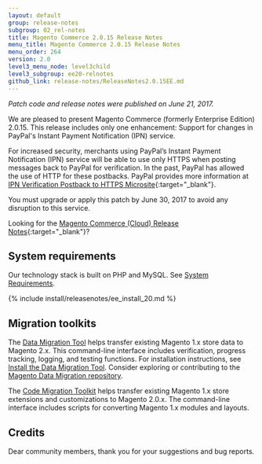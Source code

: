 ```yaml
---
layout: default
group: release-notes
subgroup: 02_rel-notes
title: Magento Commerce 2.0.15 Release Notes
menu_title: Magento Commerce 2.0.15 Release Notes
menu_order: 264
version: 2.0
level3_menu_node: level3child
level3_subgroup: ee20-relnotes 
github_link: release-notes/ReleaseNotes2.0.15EE.md
---
```


*Patch code and release notes were published on June 21, 2017.* 

We are pleased to present Magento Commerce (formerly Enterprise Edition) 2.0.15. This release includes only one enhancement: Support for changes in PayPal's Instant Payment Notification (IPN) service.

For increased security, merchants using PayPal’s Instant Payment Notification (IPN) service will be able to use only HTTPS when posting messages back to PayPal for verification. In the past, PayPal has allowed the use of HTTP for these postbacks. PayPal provides more information at [IPN Verification Postback to HTTPS Microsite](https://www.paypal-knowledge.com/infocenter/index?page=content&widgetview=true&id=FAQ1916&viewlocale=en_US){:target="_blank"}.

 
<div class="bs-callout bs-callout-warning" markdown="1">
You must upgrade or apply this patch by June 30, 2017 to avoid any disruption to this service.
</div>


 Looking for the [Magento Commerce (Cloud) Release Notes](https://devdocs.magento.com/guides/v2.0/cloud/release-notes/CloudReleaseNotes.html){:target="_blank"}?




## System requirements
Our technology stack is built on PHP and MySQL. See
<a href="{{ page.baseurl }}install-gde/system-requirements.html" target="_blank">System Requirements</a>.


{% include install/releasenotes/ee_install_20.md %}



## Migration toolkits
The <a href="{{ page.baseurl }}migration/migration-migrate.html" target="_blank">Data Migration Tool</a> helps transfer existing Magento 1.x store data to Magento 2.x. This command-line interface includes verification, progress tracking, logging, and testing functions. For installation instructions, see  <a href="{{ page.baseurl }}migration/migration-tool-install.html" target="_blank">Install the Data Migration Tool</a>. Consider exploring or contributing to the <a href="https://github.com/magento/data-migration-tool" target="_blank"> Magento Data Migration repository</a>.

The <a href="https://github.com/magento/code-migration" target="_blank">Code Migration Toolkit</a> helps transfer existing Magento 1.x store extensions and customizations to Magento 2.0.x. The command-line interface includes scripts for converting Magento 1.x modules and layouts.

## Credits

Dear community members, thank you for your suggestions and bug reports.
